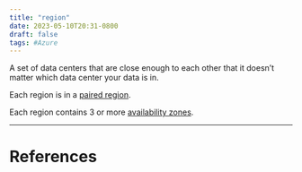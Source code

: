 ```yaml
---
title: "region"
date: 2023-05-10T20:31-0800
draft: false
tags: #Azure
---
```


A set of data centers that are close enough to each other that it doesn’t matter which data center your data is in.

Each region is in a [paired region](../paired-region/).

Each region contains 3 or more [availability zones](../availability-zones/).


---
# References
